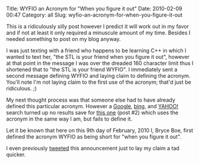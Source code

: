 Title: WYFIO an Acronym for "When you figure it out"
Date: 2010-02-09 00:47
Category: all
Slug: wyfio-an-acronym-for-when-you-figure-it-out

This is a ridiculously silly post however I predict it will work out in my
favor and if not at least it only required a minuscule amount of my time.
Besides I needed something to post on my blog anyway.

I was just texting with a friend who happens to be learning C++ in which I
wanted to text her, "the STL is your friend when you figure it out", however at
that point in the message I was over the dreaded 160 character limit thus I
shortened that to "the STL is your friend WYFIO". I immediately sent a second
message defining WYFIO and laying claim to defining the acronym. You'll note
I'm not laying claim to the first use of the acronym; that'd just be
ridiculous. ;)

My next thought process was that someone else had to have already defined this
particular acronym. However a [Google][], [bing][], and [YAHOO!][] search
turned up no results save for [this one][] (post #2) which uses the acronym in
the same way I am, but fails to define it.

Let it be known that here on this 9th day of February, 2010 I, Bryce Boe, first
defined the acronym WYFIO as being short for "when you figure it out".

I even previously [tweeted][] this announcement just to lay my claim a tad
quicker.

  [Google]: http://www.google.com/search?source=ig&hl=en&rlz=&q=WYFIO+figure
  [bing]: http://www.bing.com/search?q=WYFIO+figure
  [YAHOO!]: http://search.yahoo.com/search?p=WYFIO+figure
  [this one]: http://www.rcgroups.com/forums/showthread.php?t=45408
  [tweeted]: http://twitter.com/bboe/status/8846941794
